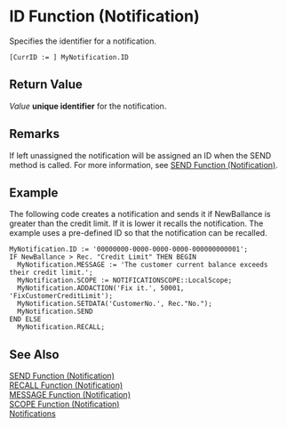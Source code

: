 <properties
                pageTitle="ID Function (Notification) | Dynamics NAV"
                description="Describes the ID property of the Notification data type"
                services=""
                documentationCenter="NAV"
                authors="SusanneWindfeldPedersen"/>

<tags
    ms.service="dynamics-nav"
    ms.topic="article"
    ms.devlang="na"
    ms.tgt_pltfrm="na"
    ms.workload="NAV"
    ms.date="07/12/2016"
    ms.author="SusanneWindfeldPedersen" />

# ID Function (Notification)
Specifies the identifier for a notification.

```
[CurrID := ] MyNotification.ID
```
## Return Value
*Value*
**unique identifier** for the notification.

## Remarks
If left unassigned the notification will be assigned an ID when the SEND method is called. For more information, see [SEND Function (Notification)](function-notificationsend.md).

##  Example
The following code creates a notification and sends it if NewBallance is greater than the credit limit. If it is lower it recalls the notification.
The example uses a pre-defined ID so that the notification can be recalled.

```
MyNotification.ID := '00000000-0000-0000-0000-000000000001';
IF NewBallance > Rec. "Credit Limit" THEN BEGIN
  MyNotification.MESSAGE := 'The customer current balance exceeds their credit limit.';
  MyNotification.SCOPE := NOTIFICATIONSCOPE::LocalScope;
  MyNotification.ADDACTION('Fix it.', 50001, 'FixCustomerCreditLimit');
  MyNotification.SETDATA('CustomerNo.', Rec."No.");
  MyNotification.SEND
END ELSE
  MyNotification.RECALL;
```

## See Also  
[SEND Function (Notification)](function-notificationsend.md)  
[RECALL Function (Notification)](function-notificationrecall.md)  
[MESSAGE Function (Notification)](function-notificationmessage.md)  
[SCOPE Function (Notification)](function-notificationscope.md)  
[Notifications](notifications-developing.md)
